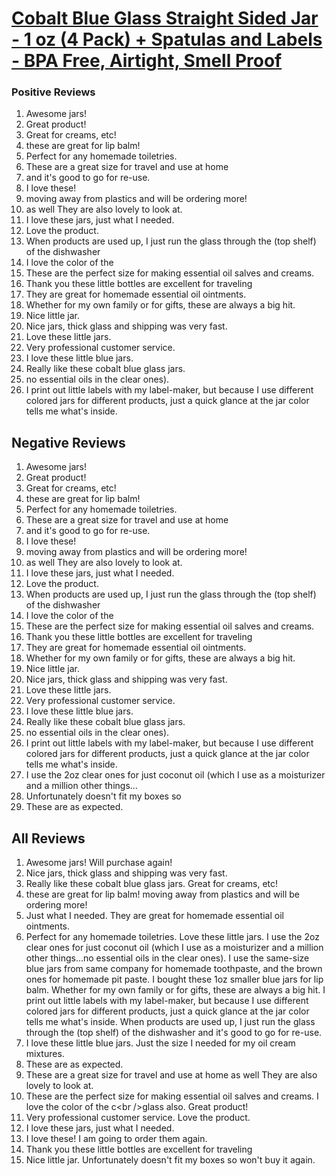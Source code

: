 # [Cobalt Blue Glass Straight Sided Jar - 1 oz (4 Pack) + Spatulas and Labels - BPA Free, Airtight, Smell Proof](https://products.checkmycream.com/products/Cobalt-Blue-Glass-Straight-Sided-Jar-1-oz-(4-Pack)-+-Spatulas-and-Labels-BPA-Free-Airtight-Smell-Proof.html)

### Positive Reviews

<ol>
      <li>Awesome jars!</li>
      <li>Great product!</li>
      <li>Great for creams, etc!</li>
      <li>these are great for lip balm!  </li>
      <li>Perfect for any homemade toiletries.  </li>
      <li>These are a great size for travel and use at home</li>
      <li>and it&#x27;s good to go for re-use.</li>
      <li>I love these!  </li>
      <li>moving away from plastics and will be ordering more!</li>
      <li>as well They are also lovely to look at.</li>
      <li>I love these jars, just what I needed.</li>
      <li>Love the product.</li>
      <li>When products are used up, I just run the glass through the (top shelf) of the dishwasher</li>
      <li>I love the color of the</li>
      <li>These are the perfect size for making essential oil salves and creams.</li>
      <li>Thank you these little bottles are excellent for traveling</li>
      <li>They are great for homemade essential oil ointments.</li>
      <li>Whether for my own family or for gifts, these are always a big hit.  </li>
      <li>Nice little jar.  </li>
      <li>Nice jars, thick glass and shipping was very fast.</li>
      <li>Love these little jars.  </li>
      <li>Very professional customer service.</li>
      <li>I love these little blue jars.  </li>
      <li>Really like these cobalt blue glass jars.  </li>
      <li>no essential oils in the clear ones).  </li>
      <li>I print out little labels with my label-maker, but because I use different colored jars for different products, just a quick glance at the jar color tells me what&#x27;s inside.  </li>
</ol>


<h2>Negative Reviews</h2>
<ol>
<li> Awesome jars!</li>
<li> Great product!</li>
<li> Great for creams, etc!</li>
<li> these are great for lip balm!  </li>
<li> Perfect for any homemade toiletries.  </li>
<li> These are a great size for travel and use at home</li>
<li> and it&#x27;s good to go for re-use.</li>
<li> I love these!  </li>
<li> moving away from plastics and will be ordering more!</li>
<li> as well They are also lovely to look at.</li>
<li> I love these jars, just what I needed.</li>
<li> Love the product.</li>
<li> When products are used up, I just run the glass through the (top shelf) of the dishwasher</li>
<li> I love the color of the</li>
<li> These are the perfect size for making essential oil salves and creams.</li>
<li> Thank you these little bottles are excellent for traveling</li>
<li> They are great for homemade essential oil ointments.</li>
<li> Whether for my own family or for gifts, these are always a big hit.  </li>
<li> Nice little jar.  </li>
<li> Nice jars, thick glass and shipping was very fast.</li>
<li> Love these little jars.  </li>
<li> Very professional customer service.</li>
<li> I love these little blue jars.  </li>
<li> Really like these cobalt blue glass jars.  </li>
<li> no essential oils in the clear ones).  </li>
<li> I print out little labels with my label-maker, but because I use different colored jars for different products, just a quick glance at the jar color tells me what&#x27;s inside.  </li>
<li> I use the 2oz clear ones for just coconut oil (which I use as a moisturizer and a million other things...</li>
<li> Unfortunately doesn&#x27;t fit my boxes so</li>
<li> These are as expected.</li>
</ol>

<h2>All Reviews</h2>

<ol>
    <li> Awesome jars! Will purchase again!</li>
    <li> Nice jars, thick glass and shipping was very fast.</li>
    <li> Really like these cobalt blue glass jars.  Great for creams, etc!</li>
    <li> these are great for lip balm!  moving away from plastics and will be ordering more!</li>
    <li> Just what I needed. They are great for homemade essential oil ointments.</li>
    <li> Perfect for any homemade toiletries.  Love these little jars.  I use the 2oz clear ones for just coconut oil (which I use as a moisturizer and a million other things...no essential oils in the clear ones).  I use the same-size blue jars from same company for homemade toothpaste, and the brown ones for homemade pit paste.  I bought these 1oz smaller blue jars for lip balm.  Whether for my own family or for gifts, these are always a big hit.  I print out little labels with my label-maker, but because I use different colored jars for different products, just a quick glance at the jar color tells me what&#x27;s inside.  When products are used up, I just run the glass through the (top shelf) of the dishwasher and it&#x27;s good to go for re-use.</li>
    <li> I love these little blue jars.  Just the size I needed for my oil cream mixtures.</li>
    <li> These are as expected.</li>
    <li> These are a great size for travel and use at home as well They are also lovely to look at.</li>
    <li> These are the perfect size for making essential oil salves and creams. I love the color of the c&lt;br /&gt;glass also. Great product!</li>
    <li> Very professional customer service. Love the product.</li>
    <li> I love these jars, just what I needed.</li>
    <li> I love these!  I am going to order them again.</li>
    <li> Thank you these little bottles are excellent for traveling</li>
    <li> Nice little jar.  Unfortunately doesn&#x27;t fit my boxes so won&#x27;t buy it again.</li>
</ol>




